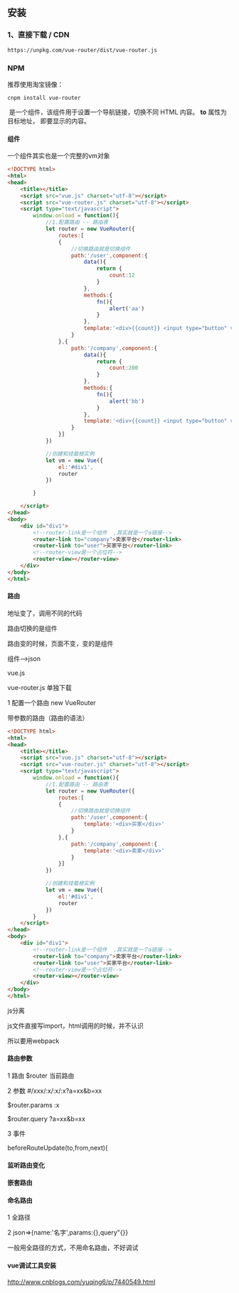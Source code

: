 ## 安装

### 1、直接下载 / CDN

```
https://unpkg.com/vue-router/dist/vue-router.js
```

### NPM

推荐使用淘宝镜像：

```
cnpm install vue-router
```



**<router-link>** 是一个组件，该组件用于设置一个导航链接，切换不同 HTML 内容。 **to** 属性为目标地址， 即要显示的内容。 



#### 组件

一个组件其实也是一个完整的vm对象

~~~html
<!DOCTYPE html>
<html>
<head>
	<title></title>
    <script src="vue.js" charset="utf-8"></script>
    <script src="vue-router.js" charset="utf-8"></script>
	<script type="text/javascript">
		window.onload = function(){
			//1.配置路由 -- 路由表
			let router = new VueRouter({
				routes:[
				{
					//切换路由就是切换组件
					path:'/user',component:{
						data(){
							return {
								count:12
							}
						},
						methods:{
							fn(){
								alert('aa')
							}
						},
						template:'<div>{{count}} <input type="button" value="按钮" @click="fn" /></div>'
					}
				},{
					path:'/company',component:{
						data(){
							return {
								count:200
							}
						},
						methods:{
							fn(){
								alert('bb')
							}
						},
						template:'<div>{{count}} <input type="button" value="按钮" @click="fn" /></div>'
					}
				}]
			})

			//创建和挂载根实例
			let vm = new Vue({
				el:'#div1',
				router
			})

		}

	</script>
</head>
<body>
	<div id="div1">
		<!--router-link是一个组件  ,其实就是一个a链接-->
		<router-link to="company">卖家平台</router-link>
		<router-link to="user">买家平台</router-link>
		<!--router-view是一个占位符-->
		<router-view></router-view>
	</div>
</body>
</html>
~~~





#### 路由

地址变了，调用不同的代码

路由切换的是组件



路由变的时候，页面不变，变的是组件

组件-->json



vue.js

vue-router.js  单独下载



1 配置一个路由  new VueRouter

带参数的路由（路由的语法）



~~~html
<!DOCTYPE html>
<html>
<head>
	<title></title>
    <script src="vue.js" charset="utf-8"></script>
    <script src="vue-router.js" charset="utf-8"></script>
	<script type="text/javascript">
		window.onload = function(){
			//1.配置路由 -- 路由表
			let router = new VueRouter({
				routes:[
				{
					//切换路由就是切换组件
					path:'/user',component:{
						template:'<div>买家</div>'
					}
				},{
					path:'/company',component:{
						template:'<div>卖家</div>'
					}
				}]
			})

			//创建和挂载根实例
			let vm = new Vue({
				el:'#div1',
				router
			})
		}
	</script>
</head>
<body>
	<div id="div1">
		<!--router-link是一个组件  ,其实就是一个a链接-->
		<router-link to="company">卖家平台</router-link>
		<router-link to="user">买家平台</router-link>
		<!--router-view是一个占位符-->
		<router-view></router-view>
	</div>
</body>
</html>
~~~





js分离

js文件直接写import，html调用的时候，并不认识

所以要用webpack





#### 路由参数

1 路由        $router   当前路由

2 参数  #/xxx/:x/:x/:x?a=xx&b=xx

$router.params     :x

$router.query    ?a=xx&b=xx

3 事件				

beforeRouteUpdate(to,from,next){



#### 监听路由变化



#### 嵌套路由



#### 命名路由

1 全路径

2 json=>{name:'名字',params:{},query"{}}

一般用全路径的方式，不用命名路由，不好调试





####  vue调试工具安装

http://www.cnblogs.com/yuqing6/p/7440549.html
